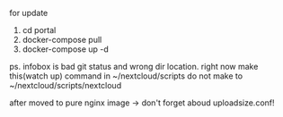 for update 
1) cd portal
2) docker-compose pull
3) docker-compose up -d

ps. infobox is bad git status and wrong dir location. 
right now make this(watch up) command in ~/nextcloud/scripts do not make to ~/nextcloud/scripts/nextcloud

after moved to pure nginx image -> don't forget aboud uploadsize.conf!
